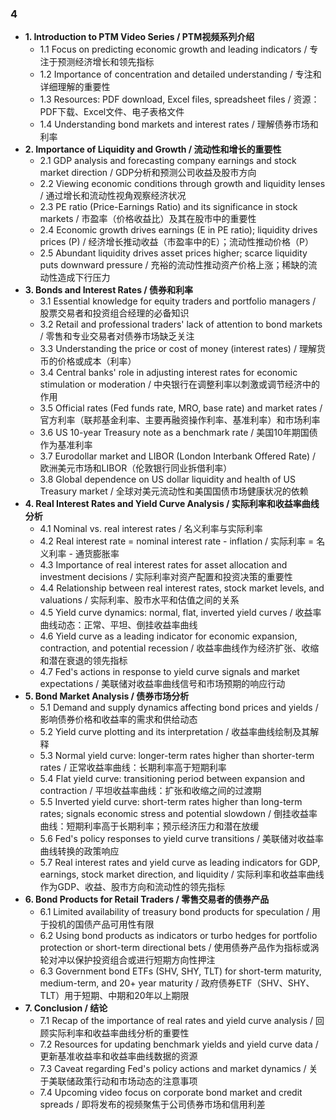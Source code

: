 ### 4
- **1. Introduction to PTM Video Series / PTM视频系列介绍**
    - 1.1 Focus on predicting economic growth and leading indicators / 专注于预测经济增长和领先指标
    - 1.2 Importance of concentration and detailed understanding / 专注和详细理解的重要性
    - 1.3 Resources: PDF download, Excel files, spreadsheet files / 资源：PDF下载、Excel文件、电子表格文件
    - 1.4 Understanding bond markets and interest rates / 理解债券市场和利率
- **2. Importance of Liquidity and Growth / 流动性和增长的重要性**
    - 2.1 GDP analysis and forecasting company earnings and stock market direction / GDP分析和预测公司收益及股市方向
    - 2.2 Viewing economic conditions through growth and liquidity lenses / 通过增长和流动性视角观察经济状况
    - 2.3 PE ratio (Price-Earnings Ratio) and its significance in stock markets / 市盈率（价格收益比）及其在股市中的重要性
    - 2.4 Economic growth drives earnings (E in PE ratio); liquidity drives prices (P) / 经济增长推动收益（市盈率中的E）；流动性推动价格（P）
    - 2.5 Abundant liquidity drives asset prices higher; scarce liquidity puts downward pressure / 充裕的流动性推动资产价格上涨；稀缺的流动性造成下行压力
- **3. Bonds and Interest Rates / 债券和利率**
    - 3.1 Essential knowledge for equity traders and portfolio managers / 股票交易者和投资组合经理的必备知识
    - 3.2 Retail and professional traders' lack of attention to bond markets / 零售和专业交易者对债券市场缺乏关注
    - 3.3 Understanding the price or cost of money (interest rates) / 理解货币的价格或成本（利率）
    - 3.4 Central banks' role in adjusting interest rates for economic stimulation or moderation / 中央银行在调整利率以刺激或调节经济中的作用
    - 3.5 Official rates (Fed funds rate, MRO, base rate) and market rates / 官方利率（联邦基金利率、主要再融资操作利率、基准利率）和市场利率
    - 3.6 US 10-year Treasury note as a benchmark rate / 美国10年期国债作为基准利率
    - 3.7 Eurodollar market and LIBOR (London Interbank Offered Rate) / 欧洲美元市场和LIBOR（伦敦银行同业拆借利率）
    - 3.8 Global dependence on US dollar liquidity and health of US Treasury market / 全球对美元流动性和美国国债市场健康状况的依赖
- **4. Real Interest Rates and Yield Curve Analysis / 实际利率和收益率曲线分析**
    - 4.1 Nominal vs. real interest rates / 名义利率与实际利率
    - 4.2 Real interest rate = nominal interest rate - inflation / 实际利率 = 名义利率 - 通货膨胀率
    - 4.3 Importance of real interest rates for asset allocation and investment decisions / 实际利率对资产配置和投资决策的重要性
    - 4.4 Relationship between real interest rates, stock market levels, and valuations / 实际利率、股市水平和估值之间的关系
    - 4.5 Yield curve dynamics: normal, flat, inverted yield curves / 收益率曲线动态：正常、平坦、倒挂收益率曲线
    - 4.6 Yield curve as a leading indicator for economic expansion, contraction, and potential recession / 收益率曲线作为经济扩张、收缩和潜在衰退的领先指标
    - 4.7 Fed's actions in response to yield curve signals and market expectations / 美联储对收益率曲线信号和市场预期的响应行动
- **5. Bond Market Analysis / 债券市场分析**
    - 5.1 Demand and supply dynamics affecting bond prices and yields / 影响债券价格和收益率的需求和供给动态
    - 5.2 Yield curve plotting and its interpretation / 收益率曲线绘制及其解释
    - 5.3 Normal yield curve: longer-term rates higher than shorter-term rates / 正常收益率曲线：长期利率高于短期利率
    - 5.4 Flat yield curve: transitioning period between expansion and contraction / 平坦收益率曲线：扩张和收缩之间的过渡期
    - 5.5 Inverted yield curve: short-term rates higher than long-term rates; signals economic stress and potential slowdown / 倒挂收益率曲线：短期利率高于长期利率；预示经济压力和潜在放缓
    - 5.6 Fed's policy responses to yield curve transitions / 美联储对收益率曲线转换的政策响应
    - 5.7 Real interest rates and yield curve as leading indicators for GDP, earnings, stock market direction, and liquidity / 实际利率和收益率曲线作为GDP、收益、股市方向和流动性的领先指标
- **6. Bond Products for Retail Traders / 零售交易者的债券产品**
    - 6.1 Limited availability of treasury bond products for speculation / 用于投机的国债产品可用性有限
    - 6.2 Using bond products as indicators or turbo hedges for portfolio protection or short-term directional bets / 使用债券产品作为指标或涡轮对冲以保护投资组合或进行短期方向性押注
    - 6.3 Government bond ETFs (SHV, SHY, TLT) for short-term maturity, medium-term, and 20+ year maturity / 政府债券ETF（SHV、SHY、TLT）用于短期、中期和20年以上期限
- **7. Conclusion / 结论**
    - 7.1 Recap of the importance of real rates and yield curve analysis / 回顾实际利率和收益率曲线分析的重要性
    - 7.2 Resources for updating benchmark yields and yield curve data / 更新基准收益率和收益率曲线数据的资源
    - 7.3 Caveat regarding Fed's policy actions and market dynamics / 关于美联储政策行动和市场动态的注意事项
    - 7.4 Upcoming video focus on corporate bond market and credit spreads / 即将发布的视频聚焦于公司债券市场和信用利差
